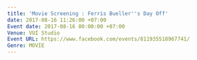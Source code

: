 ```yaml
---
title: 'Movie Screening : Ferris Bueller''s Day Off'
date: 2017-08-16 11:26:00 +07:00
Event date: 2017-08-16 00:00:00 +07:00
Venue: VUI Studio
Event URL: https://www.facebook.com/events/811935518967741/
Genre: MOVIE
---
```


